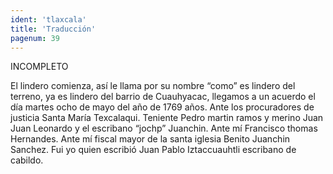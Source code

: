 ```yaml
---
ident: 'tlaxcala'
title: 'Traducción'
pagenum: 39
---
```

INCOMPLETO

El lindero comienza, así le llama por su nombre  “como” es lindero del terreno, ya es lindero del barrio de Cuauhyacac, llegamos a un acuerdo el día martes ocho de mayo del año de 1769 años. Ante los procuradores de justicia Santa María Texcalaqui. 
Teniente Pedro martin ramos y merino Juan Juan Leonardo  y el escribano “jochp” Juanchin. 
Ante mí Francisco thomas Hernandes. 
Ante mí fiscal mayor de la santa iglesia Benito Juanchin Sanchez.
Fui yo quien escribió Juan Pablo Iztaccuauhtli escribano de cabildo.
